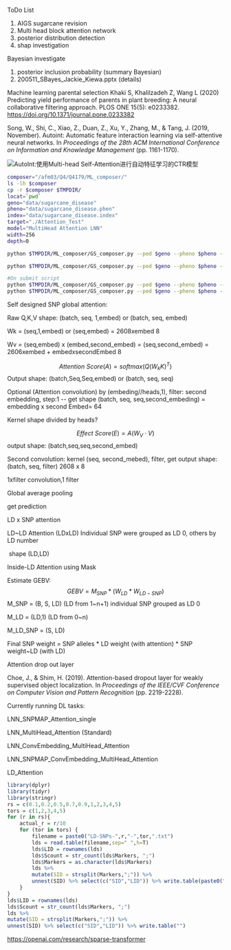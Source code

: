 ToDo List

1. AIGS sugarcane revision 
2. Multi head block attention network
3. posterior distribution detection
4. shap investigation 



Bayesian investigate

1. posterior inclusion probability (summary Bayesian)
2. 200511_SBayes_Jackie_Kiewa.pptx (details)

Machine learning parental selection
Khaki S, Khalilzadeh Z, Wang L (2020) Predicting yield performance of parents in plant breeding: A neural collaborative filtering approach. PLOS ONE 15(5): e0233382. https://doi.org/10.1371/journal.pone.0233382



Song, W., Shi, C., Xiao, Z., Duan, Z., Xu, Y., Zhang, M., & Tang, J. (2019, November). Autoint: Automatic feature interaction learning via self-attentive neural networks. In *Proceedings of the 28th ACM International Conference on Information and Knowledge Management* (pp. 1161-1170).

![AutoInt:使用Multi-head Self-Attention进行自动特征学习的CTR模型](https://picx.zhimg.com/v2-4875432d62160ab97a87a17d900dd704_720w.jpg?source=172ae18b)

```bash
composer="/afm03/Q4/Q4179/ML_composer/"
ls -lh $composer
cp -r $composer $TMPDIR/
locat=`pwd`
geno="data/sugarcane_disease"
pheno="data/sugarcane_disease.phen"
index="data/sugarcane_disease.index"
target="./Attention_Test"
model="MultiHead Attention LNN"
width=256
depth=0

python $TMPDIR/ML_composer/GS_composer.py --ped $geno --pheno $pheno --mpheno 1 --index $index --trait smut --width $width --depth $depth --model "MultiHead Attention LNN" -o $target --quiet 0 --plot --epoch 80 --num-heads 2 --batch 16 --lr 0.01

python $TMPDIR/ML_composer/GS_composer.py --ped $geno --pheno $pheno --mpheno 1 --index $index --trait smut --width $width --depth $depth --model "Attention CNN" -o $target --quiet 1 --plot --epoch 15 --num-heads 2 --lr 0.001 --residual --batch 8

#On submit script
python $TMPDIR/ML_composer/GS_composer.py --ped $geno --pheno $pheno --mpheno 1 --index $index --trait smut --width $width --depth $depth --model "Attention CNN" -o $target --quiet 0 --plot --epoch 80 --num-heads 2 --lr 0.01 --residual
python $TMPDIR/ML_composer/GS_composer.py --ped $geno --pheno $pheno --mpheno 2 --index $index --trait pachy --width $width --depth $depth --model "Attention CNN" -o $target --quiet 0 --plot --epoch 80 --num-heads 2 --lr 0.01 --residual
```



Self designed SNP global attention:

Raw Q,K,V shape: (batch, seq, 1,embed) or (batch, seq, embed)

Wk = (seq,1,embed) or (seq,embed) = 2608xembed 8 

Wv = (seq,embed) x (embed,second_embed) = (seq,second_embed) = 2606xembed + embedxsecondEmbed 8


$$
Attention\ Score (A) = softmax(Q(W_kK)^T)
$$
Output shape: (batch,Seq,Seq,embed) or (batch, seq, seq) 

Optional (Attention convolution) by (embeding//heads,1), filter: second embedding, step:1 -- get shape (batch, seq, seq,second_embeding) = embedding x second Embed= 64

Kernel shape divided by heads?


$$
Effect\ Score (E) = A(W_V \cdot V)
$$
output shape: (batch,seq,seq,second_embed)

Second convolution: kernel (seq, second_mebed), filter, get output shape: (batch, seq, filter) 2608 x 8

1xfilter convolution,1 filter

Global average pooling

get prediction



LD x SNP attention

LD~LD Attention (LDxLD) Individual SNP were grouped as LD 0, others by LD number

​	shape (LD,LD)

Inside-LD Attention using Mask

Estimate GEBV:
$$
GEBV = M_{SNP} * (W_{LD}*W_{LD-SNP}) 
$$
M_SNP = (B, S, LD) (LD from 1~n+1) individual SNP grouped as LD 0

M_LD = (LD,1) (LD from 0~n)

M_LD_SNP = (S, LD) 

Final SNP weight = SNP alleles * LD weight (with attention) * SNP weight~LD (with LD)



Attention drop out layer

 Choe, J., & Shim, H. (2019). Attention-based dropout layer for weakly supervised object localization. In *Proceedings of the IEEE/CVF Conference on Computer Vision and Pattern Recognition* (pp. 2219-2228).



Currently running DL tasks:

LNN_SNPMAP_Attention_single 

LNN_MultiHead_Attention (Standard)

LNN_ConvEmbedding_MultiHead_Attention

LNN_SNPMAP_ConvEmbedding_MultiHead_Attention

LD_Attention



```R
library(dplyr)
library(tidyr)
library(stringr)
rs = c(0.1,0.2,0.5,0.7,0.9,1,2,3,4,5)
tors = c(1,2,3,4,5)
for (r in rs){
	actual_r = r/10
	for (tor in tors) {
        filename = paste0("LD-SNPs-",r,"-",tor,".txt")
        lds = read.table(filename,sep=" ",h=T)
        lds$LID = rownames(lds)
		lds$Scount = str_count(lds$Markers, ";")
        lds$Markers = as.character(lds$Markers)
        lds %>% 
		mutate(SID = strsplit(Markers,";")) %>% 
		unnest(SID) %>% select(c("SID","LID")) %>% write.table(paste0("SNP_LD/SNPinfo-",actual_r,"-",tor,".txt"),row.names=F,quote=F,col.names=T,sep="\t")
    }
}
lds$LID = rownames(lds)
lds$Scount = str_count(lds$Markers, ";")
lds %>% 
mutate(SID = strsplit(Markers,";")) %>% 
unnest(SID) %>% select(c("SID","LID")) %>% write.table("")

```

https://openai.com/research/sparse-transformer
